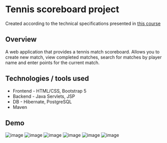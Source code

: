 
# Tennis scoreboard project

Created according to the technical specifications presented in [this course](https://zhukovsd.github.io/java-backend-learning-course/projects/tennis-scoreboard/)

## Overview

A web application that provides a tennis match scoreboard. Allows you to create new match, view completed matches, search for matches by player name and enter points for the current match.

## Technologies / tools used

-    Frontend - HTML/CSS, Bootstrap 5
-    Backend - Java Servlets, JSP
-    DB - Hibernate, PostgreSQL
-    Maven

## Demo

![image](https://github.com/user-attachments/assets/e3659674-871c-41ec-a2bf-ddcbdcb08a90)
![image](https://github.com/user-attachments/assets/978b010a-5b14-49c7-81ad-a002c3c1f382)
![image](https://github.com/user-attachments/assets/ac8976d1-a3e3-4f02-b1eb-072c45849987)
![image](https://github.com/user-attachments/assets/6a29874c-1a62-45fc-b0db-2129c003da8b)
![image](https://github.com/user-attachments/assets/9cb6d92f-7f2f-4b5d-a285-d97be6cf4a5b)
![image](https://github.com/user-attachments/assets/9d4a1431-8a7a-414b-b834-32066e94a9cf)
